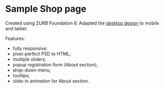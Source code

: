 # Sample Shop page

Created using ZURB Foundation 6. Adapted the <a href="https://github.com/DmitryBochkov/giftshop/blob/master/giftshop.jpg">desktop design</a> to mobile and tablet.

Features:
- fully responsive;
- pixel-perfect PSD to HTML;
- multiple sliders;
- popup registration form (About section);
- drop-down menu;
- tooltips;
- slide-in animation for About section.
